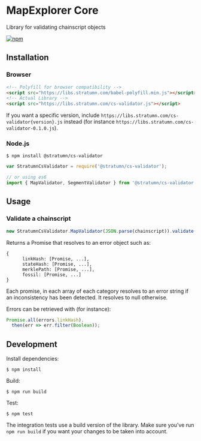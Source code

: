 # MapExplorer Core

Library for validating chainscript objects

[![npm](https://img.shields.io/npm/v/@stratumn/cs-validator.svg)](https://www.npmjs.com/package/@stratumn/cs-validator)

## Installation

### Browser

```html
<!-- Polyfill for browser compatibility -->
<script src="https://libs.stratumn.com/babel-polyfill.min.js"></script>
<!-- Actual Library -->
<script src="https://libs.stratumn.com/cs-validator.js"></script>
```

If you want a specific version, include `https://libs.stratumn.com/cs-validator{version}.js` instead (for instance `https://libs.stratumn.com/cs-validator-0.1.0.js`).


### Node.js

```
$ npm install @stratumn/cs-validator
```

```javascript
var StratumnCsValidator = require('@stratumn/cs-validator');

// or using es6
import { MapValidator, SegmentValidator } from '@stratumn/cs-validator';
```

## Usage

### Validate a chainscript

```javascript
new StratumnCsValidator.MapValidator(JSON.parse(chainscript)).validate()
```

Returns a Promise that resolves to an error object such as:

```
{
      linkHash: [Promise, ...],
      stateHash: [Promise, ...],
      merklePath: [Promise, ...],
      fossil: [Promise, ...]
}
```

Each promise, in each array of each category resolves to an error string if an inconsistency has been detected. It resolves to null otherwise.

Errors can be retrieved with (for instance):

```javascript
Promise.all(errors.linkHash).
  then(err => err.filter(Boolean));
```

## Development

Install dependencies:

```
$ npm install
```

Build:

```
$ npm run build
```

Test:

```
$ npm test
```

The integration tests use a build version of the library. Make sure you've run `npm run build` if you want your changes to be taken into account.
